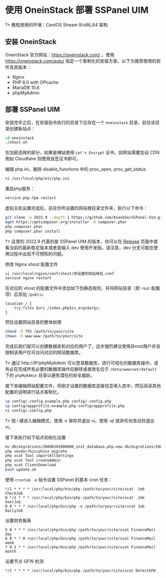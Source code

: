 # 使用 OneinStack 部署 SSPanel UIM

?> 教程使用的环境：CentOS Stream 9/x86_64 架构

## 安装 OneinStack

OneinStack 官方网站：https://oneinstack.com/ 。使用 https://oneinstack.com/auto/ 指定一个客制化的安装方案，以下为推荐使用的软件及其版本：

- Nginx
- PHP 8.0 with OPcache
- MariaDB 10.6
- phpMyAdmin

## 部署 SSPanel UIM

安装完毕之后，在安装指令执行的目录下应存在一个 `oneinstack` 目录，前往该目录创建新站点：

```bash
cd oneinstack
./vhost.sh
```

在加密选择的部分，如果是裸站使用 `Let's Encrypt` 证书，如网站需要加设 CDN 例如 Cloudfalre 则使用自签证书即可。

编辑 php.ini，删除 disable_functions 中的 proc_open, proc_get_status
```bash
vi /usr/local/php/etc/php.ini
```

重启php服务：
```bash
service php-fpm restart
```

虚拟主机设置完成后，前往你所设置的网站根目录文件夹，执行以下命令：

```bash
git clone -b 2022.9 --depth 1 https://github.com/Anankke/SSPanel-Uim.git .
wget https://getcomposer.org/installer -O composer.phar
php composer.phar
php composer.phar install
```

?> 这里的 2022.9 代表的是 SSPanel UIM 的版本，你可以在 [Release](https://github.com/Anankke/SSPanel-Uim/releases) 页面中查看当前的最新稳定版本或者是输入 dev 使用开发版。请注意，dev 分支可能在使用过程中出现不可预知的问题。

修改 Nginx vhost 配置文件

```bash
vi /usr/local/nginx/conf/vhost/你设置的网站域名.conf
service nginx restart
```

在对应的 vhost 的配置文件中添加如下伪静态规则，并将网站目录（即 `root` 配置项）后添加 `/public`

```nginx
location / {
    try_files $uri /index.php$is_args$args;
}
```

然后设置网站目录的整体权限

```bash
chmod -R 755 /path/to/your/site
chown -R www:www /path/to/your/site
```

完成后我们就可以创建数据库和对应的用户了，这步强烈建议使用非root用户并且限制该用户仅可访问对应的网站数据库。

?> 通过 http://IP/phpMyAdmin 可以登录数据库，进行可视化的数据库操作。请务必在完成所有必要的数据库操作后删除或者改名位于 `/data/wwwroot/dafault` 下的 `phpMyAdmin` 目录以避免潜在的安全威胁。

接下来编辑网站配置文件，将刚才设置的数据库连接信息填入其中，然后阅读其他配置的说明进行站点客制化。

```bash
cp config/.config.example.php config/.config.php
cp config/appprofile.example.php config/appprofile.php
vi config/.config.php
```

?> 按 i 键进入编辑模式，使用 :x 保存并退出 vi，使用 :q! 放弃任何改动并退出 vi。

接下来执行如下站点初始化设置

```bash
mv db/migrations/20000101000000_init_database.php.new db/migrations/20000101000000_init_database.php
php vendor/bin/phinx migrate
php xcat Tool importAllSettings
php xcat Tool createAdmin
php xcat ClientDownload
bash update.sh
```

使用 `crontab -e` 指令设置 SSPanel 的基本 cron 任务：

```
*/1 * * * * /usr/local/php/bin/php /path/to/your/site/xcat  Job CheckJob
0 */1 * * * /usr/local/php/bin/php /path/to/your/site/xcat  Job UserJob
0 0 * * * /usr/local/php/bin/php -n /path/to/your/site/xcat Job DailyJob
```

设置财务报表

```
5 0 * * * /usr/local/php/bin/php /path/to/your/site/xcat FinanceMail day 
6 0 * * 0 /usr/local/php/bin/php /path/to/your/site/xcat FinanceMail week
7 0 1 * * /usr/local/php/bin/php /path/to/your/site/xcat FinanceMail month
```

设置节点 GFW 检测

```
*/1 * * * * /usr/local/php/bin/php /path/to/your/site/xcat DetectGFW
```
